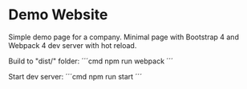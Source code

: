 # Demo Website

Simple demo page for a company. Minimal page with Bootstrap 4 and Webpack 4 dev server with hot reload.

Build to "dist/" folder:
´´´cmd
npm run webpack
´´´

Start dev server:
´´´cmd
npm run start
´´´